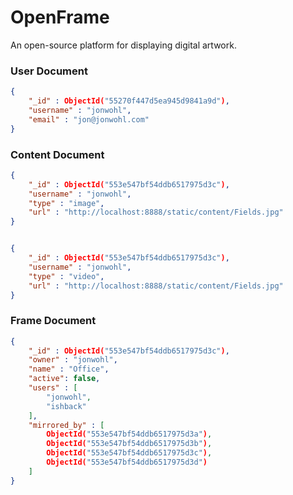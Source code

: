 # OpenFrame
An open-source platform for displaying digital artwork.

### User Document
```json
{
	"_id" : ObjectId("55270f447d5ea945d9841a9d"),
	"username" : "jonwohl",
	"email" : "jon@jonwohl.com"
}
```

### Content Document
```json
{
	"_id" : ObjectId("553e547bf54ddb6517975d3c"),
	"username" : "jonwohl",
	"type" : "image",
	"url" : "http://localhost:8888/static/content/Fields.jpg"
}


{
	"_id" : ObjectId("553e547bf54ddb6517975d3c"),
	"username" : "jonwohl",
	"type" : "video",
	"url" : "http://localhost:8888/static/content/Fields.jpg"
}
```

### Frame Document
```json
{
	"_id" : ObjectId("553e547bf54ddb6517975d3c"),
	"owner" : "jonwohl",
	"name" : "Office",
	"active": false,
	"users" : [
		"jonwohl",
		"ishback"
	],
	"mirrored_by" : [
		ObjectId("553e547bf54ddb6517975d3a"),
		ObjectId("553e547bf54ddb6517975d3b"),
		ObjectId("553e547bf54ddb6517975d3c"),
		ObjectId("553e547bf54ddb6517975d3d")
	]
}
```